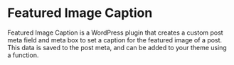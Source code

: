 Featured Image Caption
=========================

Featured Image Caption is a WordPress plugin that creates a custom post meta field and meta box to set a caption for the featured image of a post. This data is saved to the post meta, and can be added to your theme using a function.
